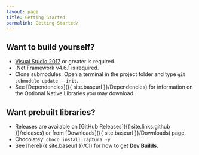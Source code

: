 ```yaml
---
layout: page
title: Getting Started
permalink: Getting-Started/
---
```


## Want to build yourself?
- [Visual Studio 2017](https://visualstudio.com) or greater is required.
- .Net Framework v4.6.1 is required.
- Clone submodules: Open a terminal in the project folder and type `git submodule update --init`.
- See [Dependencies]({{ site.baseurl }}/Dependencies) for information on the Optional Native Libraries you may download.

## Want prebuilt libraries?
- Releases are available on [GitHub Releases]({{ site.links.github }}/releases) or from [Downloads]({{ site.baseurl }}/Downloads) page.
- Chocolatey: `choco install captura -y`
- See [here]({{ site.baseurl }}/CI) for how to get **Dev Builds**.